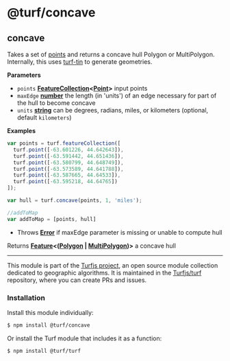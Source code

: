 # @turf/concave

<!-- Generated by documentation.js. Update this documentation by updating the source code. -->

## concave

Takes a set of [points](http://geojson.org/geojson-spec.html#point) and returns a concave hull Polygon or MultiPolygon.
Internally, this uses [turf-tin](https://github.com/Turfjs/turf-tin) to generate geometries.

**Parameters**

-   `points` **[FeatureCollection](http://geojson.org/geojson-spec.html#feature-collection-objects)&lt;[Point](http://geojson.org/geojson-spec.html#point)>** input points
-   `maxEdge` **[number](https://developer.mozilla.org/en-US/docs/Web/JavaScript/Reference/Global_Objects/Number)** the length (in 'units') of an edge necessary for part of the hull to become concave
-   `units` **[string](https://developer.mozilla.org/en-US/docs/Web/JavaScript/Reference/Global_Objects/String)** can be degrees, radians, miles, or kilometers (optional, default `kilometers`)

**Examples**

```javascript
var points = turf.featureCollection([
  turf.point([-63.601226, 44.642643]),
  turf.point([-63.591442, 44.651436]),
  turf.point([-63.580799, 44.648749]),
  turf.point([-63.573589, 44.641788]),
  turf.point([-63.587665, 44.64533]),
  turf.point([-63.595218, 44.64765])
]);

var hull = turf.concave(points, 1, 'miles');

//addToMap
var addToMap = [points, hull]
```

-   Throws **[Error](https://developer.mozilla.org/en-US/docs/Web/JavaScript/Reference/Global_Objects/Error)** if maxEdge parameter is missing or unable to compute hull

Returns **[Feature](http://geojson.org/geojson-spec.html#feature-objects)&lt;([Polygon](http://geojson.org/geojson-spec.html#polygon) \| [MultiPolygon](http://geojson.org/geojson-spec.html#multipolygon))>** a concave hull

<!-- This file is automatically generated. Please don't edit it directly:
if you find an error, edit the source file (likely index.js), and re-run
./scripts/generate-readmes in the turf project. -->

---

This module is part of the [Turfjs project](http://turfjs.org/), an open source
module collection dedicated to geographic algorithms. It is maintained in the
[Turfjs/turf](https://github.com/Turfjs/turf) repository, where you can create
PRs and issues.

### Installation

Install this module individually:

```sh
$ npm install @turf/concave
```

Or install the Turf module that includes it as a function:

```sh
$ npm install @turf/turf
```
